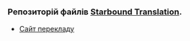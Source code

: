 ### Репозиторій файлів [Starbound Translation](https://github.com/uandreew/starboundUA).
* [Сайт перекладу](https://ua-thinking.github.io/Starbound/)
